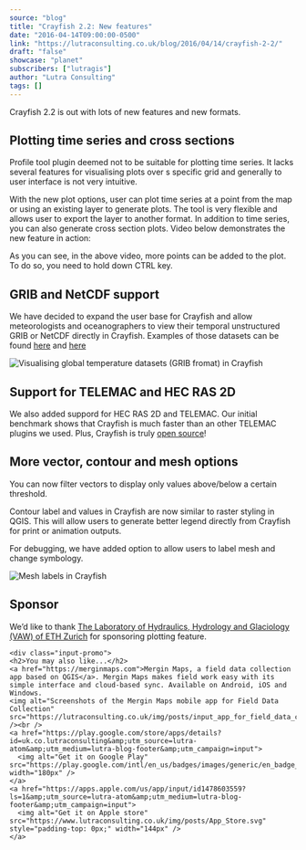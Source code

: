 ```yaml
---
source: "blog"
title: "Crayfish 2.2: New features"
date: "2016-04-14T09:00:00-0500"
link: "https://lutraconsulting.co.uk/blog/2016/04/14/crayfish-2-2/"
draft: "false"
showcase: "planet"
subscribers: ["lutragis"]
author: "Lutra Consulting"
tags: []
---
```


<p>Crayfish 2.2 is out with lots of new features and new formats.</p>

<!-- more -->

<h2 id="plotting-time-series-and-cross-sections">Plotting time series and cross sections</h2>

<p>Profile tool plugin deemed not to be suitable for plotting time series. It lacks several features for visualising plots over s specific grid and generally to user interface is not very intuitive.</p>

<p>With the new plot options, user can plot time series at a point from the map or using an existing layer to generate plots. The tool is very flexible and allows user to export the layer to another format. In addition to time series, you can also generate cross section plots. Video below demonstrates the new feature in action:</p>

<center>
  
</center>

<p>As you can see, in the above video, more points can be added to the plot. To do so, you need to hold down CTRL key.</p>

<h2 id="grib-and-netcdf-support">GRIB and NetCDF support</h2>

<p>We have decided to expand the user base for Crayfish and allow meteorologists and oceanographers to view their temporal unstructured GRIB or NetCDF directly in Crayfish. Examples of those datasets can be found <a href="http://apps.ecmwf.int/datasets/data/interim-full-daily/levtype=sfc/" title="GRIB format">here</a> and <a href="https://www.unidata.ucar.edu/" title="NetCDF">here</a></p>

<p><img alt="Visualising global temperature datasets (GRIB fromat) in Crayfish" src="https://www.lutraconsulting.co.uk/img/posts/globaltemperature_grib_data.gif" /></p>

<h2 id="support-for-telemac-and-hec-ras-2d">Support for TELEMAC and HEC RAS 2D</h2>

<p>We also added suppord for HEC RAS 2D and TELEMAC. Our initial benchmark shows that Crayfish is much faster than an other TELEMAC plugins we used. Plus, Crayfish is truly <a href="https://github.com/lutraconsulting/qgis-crayfish-plugin">open source</a>!</p>

<h2 id="more-vector-contour-and-mesh-options">More vector, contour and mesh options</h2>

<p>You can now filter vectors to display only values above/below a certain threshold.</p>

<p>Contour label and values in Crayfish are now similar to raster styling in QGIS. This will allow users to generate better legend directly from Crayfish for print or animation outputs.</p>

<p>For debugging, we have added option to allow users to label mesh and change symbology.</p>

<p><img alt="Mesh labels in Crayfish" src="https://www.lutraconsulting.co.uk/img/posts/crayfish_22_mesh_label.png" /></p>

<h2 id="sponsor">Sponsor</h2>

<p>We’d like to thank <a href="http://www.vaw.ethz.ch/index_EN" target="_blank">The Laboratory of Hydraulics, Hydrology and Glaciology (VAW) of ETH Zurich</a> for sponsoring plotting feature.</p>

    <div class="input-promo">
    <h2>You may also like...</h2>
    <a href="https://merginmaps.com">Mergin Maps, a field data collection app based on QGIS</a>. Mergin Maps makes field work easy with its simple interface and cloud-based sync. Available on Android, iOS and Windows.
    <img alt="Screenshots of the Mergin Maps mobile app for Field Data Collection" src="https://lutraconsulting.co.uk/img/posts/input_app_for_field_data_collection.jpg" /><br />
    <a href="https://play.google.com/store/apps/details?id=uk.co.lutraconsulting&amp;utm_source=lutra-atom&amp;utm_medium=lutra-blog-footer&amp;utm_campaign=input">
      <img alt="Get it on Google Play" src="https://play.google.com/intl/en_us/badges/images/generic/en_badge_web_generic.png" width="180px" />
    </a>
    <a href="https://apps.apple.com/us/app/input/id1478603559?ls=1&amp;utm_source=lutra-atom&amp;utm_medium=lutra-blog-footer&amp;utm_campaign=input">
      <img alt="Get it on Apple store" src="https://www.lutraconsulting.co.uk/img/posts/App_Store.svg" style="padding-top: 0px;" width="144px" />
    </a>
  </div>
